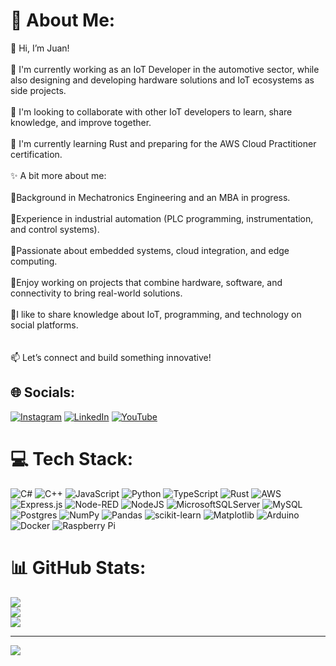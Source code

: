 # 💫 About Me:
🚀 Hi, I’m Juan!<br><br>🔹 I'm currently working as an IoT Developer in the automotive sector, while also designing and developing hardware solutions and IoT ecosystems as side projects.<br><br>🔹 I'm looking to collaborate with other IoT developers to learn, share knowledge, and improve together.<br><br>🔹 I'm currently learning Rust and preparing for the AWS Cloud Practitioner certification.<br><br>✨ A bit more about me:<br><br>🔹Background in Mechatronics Engineering and an MBA in progress.<br><br> 🔹Experience in industrial automation (PLC programming, instrumentation, and control systems).<br><br>🔹Passionate about embedded systems, cloud integration, and edge computing.<br><br>🔹Enjoy working on projects that combine hardware, software, and connectivity to bring real-world solutions.<br><br>🔹I like to share knowledge about IoT, programming, and technology on social platforms.<br><br><br>📫 Let’s connect and build something innovative!<br>


## 🌐 Socials:
[![Instagram](https://img.shields.io/badge/Instagram-%23E4405F.svg?logo=Instagram&logoColor=white)](https://instagram.com/juanma_tech) [![LinkedIn](https://img.shields.io/badge/LinkedIn-%230077B5.svg?logo=linkedin&logoColor=white)](https://linkedin.com/in/juan-manuel-jmz13) [![YouTube](https://img.shields.io/badge/YouTube-%23FF0000.svg?logo=YouTube&logoColor=white)](https://youtube.com/@@juanmanuel-Tech) 

# 💻 Tech Stack:
![C#](https://img.shields.io/badge/c%23-%23239120.svg?style=for-the-badge&logo=csharp&logoColor=white) ![C++](https://img.shields.io/badge/c++-%2300599C.svg?style=for-the-badge&logo=c%2B%2B&logoColor=white) ![JavaScript](https://img.shields.io/badge/javascript-%23323330.svg?style=for-the-badge&logo=javascript&logoColor=%23F7DF1E) ![Python](https://img.shields.io/badge/python-3670A0?style=for-the-badge&logo=python&logoColor=ffdd54) ![TypeScript](https://img.shields.io/badge/typescript-%23007ACC.svg?style=for-the-badge&logo=typescript&logoColor=white) ![Rust](https://img.shields.io/badge/rust-%23000000.svg?style=for-the-badge&logo=rust&logoColor=white) ![AWS](https://img.shields.io/badge/AWS-%23FF9900.svg?style=for-the-badge&logo=amazon-aws&logoColor=white) ![Express.js](https://img.shields.io/badge/express.js-%23404d59.svg?style=for-the-badge&logo=express&logoColor=%2361DAFB) ![Node-RED](https://img.shields.io/badge/Node--RED-%238F0000.svg?style=for-the-badge&logo=node-red&logoColor=white) ![NodeJS](https://img.shields.io/badge/node.js-6DA55F?style=for-the-badge&logo=node.js&logoColor=white) ![MicrosoftSQLServer](https://img.shields.io/badge/Microsoft%20SQL%20Server-CC2927?style=for-the-badge&logo=microsoft%20sql%20server&logoColor=white) ![MySQL](https://img.shields.io/badge/mysql-4479A1.svg?style=for-the-badge&logo=mysql&logoColor=white) ![Postgres](https://img.shields.io/badge/postgres-%23316192.svg?style=for-the-badge&logo=postgresql&logoColor=white) ![NumPy](https://img.shields.io/badge/numpy-%23013243.svg?style=for-the-badge&logo=numpy&logoColor=white) ![Pandas](https://img.shields.io/badge/pandas-%23150458.svg?style=for-the-badge&logo=pandas&logoColor=white) ![scikit-learn](https://img.shields.io/badge/scikit--learn-%23F7931E.svg?style=for-the-badge&logo=scikit-learn&logoColor=white) ![Matplotlib](https://img.shields.io/badge/Matplotlib-%23ffffff.svg?style=for-the-badge&logo=Matplotlib&logoColor=black) ![Arduino](https://img.shields.io/badge/-Arduino-00979D?style=for-the-badge&logo=Arduino&logoColor=white) ![Docker](https://img.shields.io/badge/docker-%230db7ed.svg?style=for-the-badge&logo=docker&logoColor=white) ![Raspberry Pi](https://img.shields.io/badge/-Raspberry_Pi-C51A4A?style=for-the-badge&logo=Raspberry-Pi)
# 📊 GitHub Stats:
![](https://github-readme-stats.vercel.app/api?username=juanmj13&theme=blue_navy&hide_border=false&include_all_commits=true&count_private=true)<br/>
![](https://nirzak-streak-stats.vercel.app/?user=juanmj13&theme=blue_navy&hide_border=false)<br/>
![](https://github-readme-stats.vercel.app/api/top-langs/?username=juanmj13&theme=blue_navy&hide_border=false&include_all_commits=true&count_private=true&layout=compact)

---
[![](https://visitcount.itsvg.in/api?id=juanmj13&icon=2&color=1)](https://visitcount.itsvg.in)

<!-- Proudly created with GPRM ( https://gprm.itsvg.in ) -->
